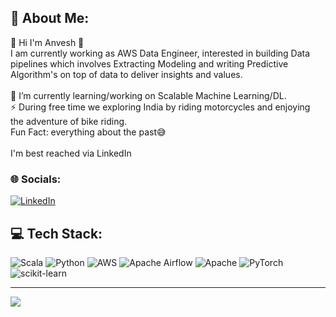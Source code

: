 ## 💫 About Me:
🔭 Hi I'm Anvesh 👋<br>I am currently working as AWS Data Engineer, interested in building Data pipelines which involves Extracting Modeling and writing Predictive Algorithm's on top of data to deliver insights and values. <br><br>🌱 I’m currently learning/working on Scalable Machine Learning/DL.<br>⚡ During free time we exploring India by riding motorcycles and enjoying the adventure of bike riding.<br>Fun Fact: everything about the past😅<br><br>I'm best reached via LinkedIn


### 🌐 Socials:
[![LinkedIn](https://img.shields.io/badge/LinkedIn-%230077B5.svg?logo=linkedin&logoColor=white)](https://linkedin.com/in/aeturi-anvesh) 

## 💻 Tech Stack:
![Scala](https://img.shields.io/badge/scala-%23DC322F.svg?style=flat&logo=scala&logoColor=white) ![Python](https://img.shields.io/badge/python-3670A0?style=flat&logo=python&logoColor=ffdd54) ![AWS](https://img.shields.io/badge/AWS-%23FF9900.svg?style=flat&logo=amazon-aws&logoColor=white) ![Apache Airflow](https://img.shields.io/badge/Apache%20Airflow-017CEE?style=flat&logo=Apache%20Airflow&logoColor=white) ![Apache](https://img.shields.io/badge/apache-%23D42029.svg?style=flat&logo=apache&logoColor=white) ![PyTorch](https://img.shields.io/badge/PyTorch-%23EE4C2C.svg?style=flat&logo=PyTorch&logoColor=white) ![scikit-learn](https://img.shields.io/badge/scikit--learn-%23F7931E.svg?style=flat&logo=scikit-learn&logoColor=white)

---
[![](https://visitcount.itsvg.in/api?id=AnveshAeturi&icon=0&color=0)](https://github.com/AnveshAeturi)
